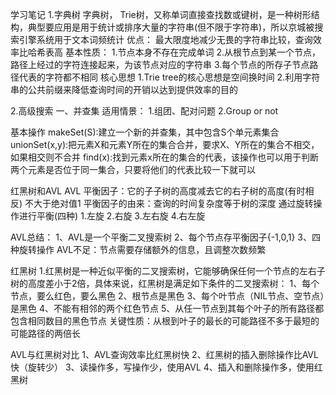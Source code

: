 学习笔记
1.字典树
字典树， Trie树，又称单词直接查找数或键树，是一种树形结构，典型要应用是用于统计或排序大量的字符串(但不限于字符串)，所以京城被搜索引擎系统用于文本词频统计
优点：
最大限度地减少无畏的字符串比较，查询效率比哈希表高
基本性质：
1.节点本身不存在完成单词
2.从根节点到某一个节点，路径上经过的字符连接起来，为该节点对应的字符串
3.每个节点的所存子节点路径代表的字符都不相同
核心思想
1.Trie tree的核心思想是空间换时间
2.利用字符串的公共前缀来降低查询时间的开销以达到提供效率的目的

2.高级搜索
一、并查集
适用情景：
1.组团、配对问题
2.Group or not

基本操作
makeSet(S):建立一个新的并查集，其中包含S个单元素集合
unionSet(x,y):把元素X和元素Y所在的集合合并，要求X、Y所在的集合不相交，如果相交则不合并
find(x):找到元素x所在的集合的代表，该操作也可以用于判断两个元素是否位于同一集合，只要将他们的代表比较一下就可以


红黑树和AVL
AVL
平衡因子：它的子子树的高度减去它的右子树的高度(有时相反)  不大于绝对值1
平衡因子的由来：查询的时间复杂度等于树的深度
通过旋转操作进行平衡(四种)
1.左旋
2.右旋
3.左右旋
4.右左旋

AVL总结：
1、AVL是一个平衡二叉搜索树
2、每个节点存平衡因子{-1,0,1}
3、四种旋转操作
AVL不足：节点需要存储额外的信息，且调整次数频繁

红黑树
1.红黑树是一种近似平衡的二叉搜索树，它能够确保任何一个节点的左右子树的高度差小于2倍，具体来说，红黑树是满足如下条件的二叉搜索树：
1、每个节点，要么红色，要么黑色
2、根节点是黑色
3、每个叶节点（NIL节点、空节点）是黑色
4、不能有相邻的两个红色节点
5、从任一节点到其每个叶子的所有路径都包含相同数目的黑色节点
关键性质：从根到叶子的最长的可能路径不多于最短的可能路径的两倍长

AVL与红黑树对比
1、AVL查询效率比红黑树快
2、红黑树的插入删除操作比AVL快（旋转少）
3、读操作多，写操作少，使用AVL
4、插入和删除操作多，使用红黑树












